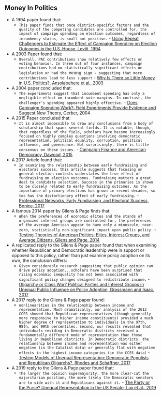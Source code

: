 ## Money In Politics
- A 1994 paper found that:
    - `This paper finds that once district-specific factors and the quality of the competing candidates are controlled for, the impact of campaign spending on election outcomes, regardless of incumbency status, is small but positive.` - [Using Repeat Challengers to Estimate the Effect of Campaign Spending on Election Outcomes in the U.S. House, Levitt, 1994](https://annas-archive.org/scidb/10.1086/261954)
- A 2003 Paper found that:
    - `Overall, PAC contributions show relatively few effects on voting behavior. In three out of four instances, campaign contributions had no statistically significant effects on legislation or had the `wrong` sign - suggesting that more contributions lead to less support` - [Why Is There so Little Money in U.S. Politics?, Ansolabehere et al., 2003](https://annas-archive.org/scidb/10.1257/089533003321164976)
- A 2004 paper concluded that:
    - `The experiments suggest that incumbent spending has only a negligible effect on incumbent vote margins. In contrast, the challenger’s spending appeared highly effective.` - [Does Campaign Spending Work?: Field Experiments Provide Evidence and Suggest New Theory, Gerber, 2004](https://annas-archive.org/scidb/10.1177/0002764203260415)
- A 2015 Paper concluded that:
    - `It is almost impossible to draw any conclusions from a body of scholarship that spans several fields. It is notable, though, that regardless of the field, scholars have become increasingly focused on highly complex questions involving democratic representation, political equality, corruption, political influence, and governance. Not surprisingly, there is little consensus on these issues.` - [Campaign Finance and American Democracy, Dawood, 2015](https://annas-archive.org/scidb/10.1146/annurev-polisci-010814-104523)
- A 2017 Article found that:
    - `In examining the relationship between early fundraising and electoral success, this article suggests that focusing on general election contests understates the true effect of fundraising on election outcomes. Fundraising matters a great deal to candidate selection. Success in the primaries is shown to be closely related to early fundraising outcomes. As the importance of primary elections has grown in recent decades, so too has the distortionary effect of early fundraising.` - [Professional Networks, Early Fundraising, and Electoral Success, Bonica, 2017](https://annas-archive.org/scidb/10.1089/elj.2016.0413)
- A famous 2014 paper by Gilens & Page finds that:
    - `When the preferences of economic elites and the stands of organized interest groups are controlled for, the preferences of the average American appear to have only a minuscule, near-zero, statistically non-significant impact upon public policy.` - [Testing Theories of American Politics: Elites, Interest Groups, and Average Citizens, Gilens and Page, 2014](https://annas-archive.org/scidb/10.1017/s1537592714001595)
- A replicated reply to the Gilens & Page paper found that when examining whether Republican and Democratic leadership were in support or opposed to this policy, rather than just examine policy adoption on its own, the conclusion differs:
    - `Given considerable research suggesting that public opinion can drive policy adoption...scholars have been surprised that rising economic inequality has not been associated with significant policy changes designed to redistribute income.` - [Oligarchy or Class War? Political Parties and Interest Groups in Unequal Public Influence on Policy Adoption, Grossmann and Isaac, 2017](http://matthewg.org/Gilens-Parties4.pdf)
- A 2017 reply to the Gilens & Page paper found:
    - `nonlinearities in the relationship between income and representation. Most dramatically, our analysis of the 2012 CCES showed that Republican representatives (though generally more responsive to higher income constituents) provided a much higher degree of representation to individuals in the 97th, 98th, and 99th percentiles. Second, our results revealed that individuals residing in Democratic districts received a fundamentally different mode of representation than those living in Republican districts. In Democratic districts, the relationship between income and representation was either negative (in the Catalist data) or generally flat with negative effects in the highest income categories (in the CCES data)` - [Testing Models of Unequal Representation: Democratic Populists and Republican Oligarchs?, Rhodes and Schaffner, 2017](https://annas-archive.org/scidb/10.1561/100.00016077)
- A 2019 reply to the Gilens & Page paper found that:
    - `The larger the opinion supermajority, the more clear-cut the majoritarian position, the more likely the Democratic senators are to side with it and Republicans against it.` - [The Party or the Purse? Unequal Representation in the US Senate, Lax et al., 2019](https://annas-archive.org/scidb/10.1017/S0003055419000315)